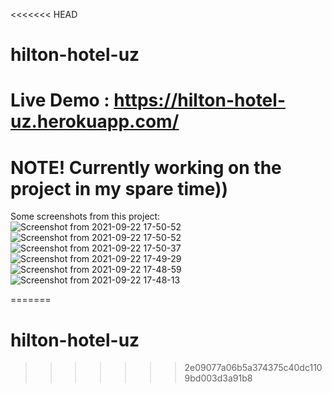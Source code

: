 <<<<<<< HEAD
# hilton-hotel-uz
# Live Demo : https://hilton-hotel-uz.herokuapp.com/
# NOTE! Currently working on the project in my spare time))
Some screenshots from this project:
![Screenshot from 2021-09-22 17-50-52](https://user-images.githubusercontent.com/73770602/134721993-bb40ff95-8dd3-458d-858e-ae76dd2b922d.png)
![Screenshot from 2021-09-22 17-50-52](https://user-images.githubusercontent.com/73770602/134722040-6cceec71-5163-480d-82a7-78940bd10e9d.png)
![Screenshot from 2021-09-22 17-50-37](https://user-images.githubusercontent.com/73770602/134722044-1f1ac145-44cf-42ec-86f5-e464614647fa.png)
![Screenshot from 2021-09-22 17-49-29](https://user-images.githubusercontent.com/73770602/134722051-43535bdc-40a3-44a0-82b7-54eb620a6926.png)
![Screenshot from 2021-09-22 17-48-59](https://user-images.githubusercontent.com/73770602/134722056-efee276f-45b1-4501-b9ad-e7ec51293e0f.png)
![Screenshot from 2021-09-22 17-48-13](https://user-images.githubusercontent.com/73770602/134722058-e0f1b108-adcc-4b3c-902b-f9a09cd034a4.png)


=======
# hilton-hotel-uz
>>>>>>> 2e09077a06b5a374375c40dc1109bd003d3a91b8
